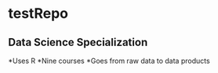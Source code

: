 testRepo
========

## Data Science Specialization
*Uses R
*Nine courses
*Goes from raw data to data products
